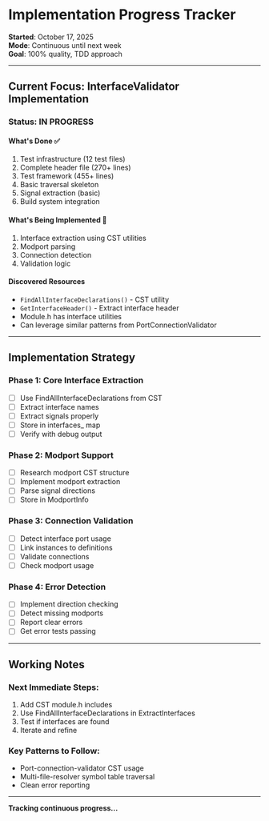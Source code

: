 # Implementation Progress Tracker

**Started**: October 17, 2025  
**Mode**: Continuous until next week  
**Goal**: 100% quality, TDD approach

---

## Current Focus: InterfaceValidator Implementation

### Status: IN PROGRESS

#### What's Done ✅
1. Test infrastructure (12 test files)
2. Complete header file (270+ lines)
3. Test framework (455+ lines)
4. Basic traversal skeleton
5. Signal extraction (basic)
6. Build system integration

#### What's Being Implemented 🚧
1. Interface extraction using CST utilities
2. Modport parsing
3. Connection detection
4. Validation logic

#### Discovered Resources
- `FindAllInterfaceDeclarations()` - CST utility
- `GetInterfaceHeader()` - Extract interface header
- Module.h has interface utilities
- Can leverage similar patterns from PortConnectionValidator

---

## Implementation Strategy

### Phase 1: Core Interface Extraction
- [ ] Use FindAllInterfaceDeclarations from CST
- [ ] Extract interface names
- [ ] Extract signals properly
- [ ] Store in interfaces_ map
- [ ] Verify with debug output

### Phase 2: Modport Support
- [ ] Research modport CST structure
- [ ] Implement modport extraction
- [ ] Parse signal directions
- [ ] Store in ModportInfo

### Phase 3: Connection Validation
- [ ] Detect interface port usage
- [ ] Link instances to definitions
- [ ] Validate connections
- [ ] Check modport usage

### Phase 4: Error Detection
- [ ] Implement direction checking
- [ ] Detect missing modports
- [ ] Report clear errors
- [ ] Get error tests passing

---

## Working Notes

### Next Immediate Steps:
1. Add CST module.h includes
2. Use FindAllInterfaceDeclarations in ExtractInterfaces
3. Test if interfaces are found
4. Iterate and refine

### Key Patterns to Follow:
- Port-connection-validator CST usage
- Multi-file-resolver symbol table traversal
- Clean error reporting

---

**Tracking continuous progress...**

